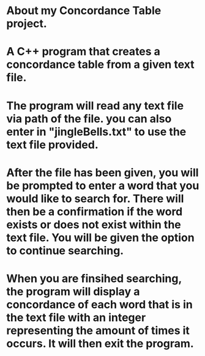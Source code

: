 # About my Concordance Table project.
# A C++ program that creates a concordance table from a given text file.
# The program will read any text file via path of the file. you can also enter in "jingleBells.txt" to use the text file provided.
# After the file has been given, you will be prompted to enter a word that you would like to search for. There will then be a confirmation if the word exists or does not exist within the text file. You will be given the option to continue searching.
# When you are finsihed searching, the program will display a concordance of each word that is in the text file with an integer representing the amount of times it occurs. It will then exit the program.
